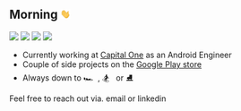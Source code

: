 ## Morning <img src="https://raw.githubusercontent.com/thementalgoose/thementalgoose/master/wave.gif" width="18px">

[![](https://img.shields.io/static/v1?label=LinkedIn&message=%20&logo=linkedin&color=blue&style=flat-square)](https://www.linkedin.com/in/jordanspencerfisher/)
[![](https://img.shields.io/static/v1?label=Google%20Play&message=%20&logo=google-play&color=success&style=flat-square)](https://play.google.com/store/apps/dev?id=7104925501019224102)
[![](https://img.shields.io/static/v1?label=Web&message=%20&logo=google-chrome&color=red&logoColor=white&style=flat-square)](https://thementalgoose.com)
[![](https://img.shields.io/static/v1?label=Github&message=%20&logo=github&color=lightgrey&logoColor=white&style=flat-square)](wave.gif)

- Currently working at [Capital One](https://www.capitalone.co.uk) as an Android Engineer 
- Couple of side projects on the [Google Play store](https://play.google.com/store/apps/dev?id=7104925501019224102)
- Always down to 🏎️ &nbsp;, 🏂 &nbsp; or ⛸️ 

Feel free to reach out via. email or linkedin 
